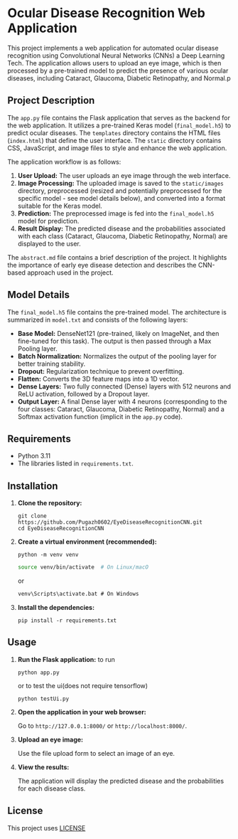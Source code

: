 # Ocular Disease Recognition Web Application

This project implements a web application for automated ocular disease recognition using Convolutional Neural Networks (CNNs) a Deep Learning Tech. The application allows users to upload an eye image, which is then processed by a pre-trained model to predict the presence of various ocular diseases, including Cataract, Glaucoma, Diabetic Retinopathy, and Normal.p

## Project Description

The `app.py` file contains the Flask application that serves as the backend for the web application.  It utilizes a pre-trained Keras model (`final_model.h5`) to predict ocular diseases. The `templates` directory contains the HTML files (`index.html`) that define the user interface.  The `static` directory contains CSS, JavaScript, and image files to style and enhance the web application.

The application workflow is as follows:

1.  **User Upload:** The user uploads an eye image through the web interface.
2.  **Image Processing:** The uploaded image is saved to the `static/images` directory, preprocessed (resized and potentially preprocessed for the specific model - see model details below), and converted into a format suitable for the Keras model.
3.  **Prediction:** The preprocessed image is fed into the `final_model.h5` model for prediction.
4.  **Result Display:** The predicted disease and the probabilities associated with each class (Cataract, Glaucoma, Diabetic Retinopathy, Normal) are displayed to the user.

The `abstract.md` file contains a brief description of the project.  It highlights the importance of early eye disease detection and describes the CNN-based approach used in the project.

## Model Details

The `final_model.h5` file contains the pre-trained model. The architecture is summarized in `model.txt` and consists of the following layers:

*   **Base Model:** DenseNet121 (pre-trained, likely on ImageNet, and then fine-tuned for this task).  The output is then passed through a Max Pooling layer.
*   **Batch Normalization:**  Normalizes the output of the pooling layer for better training stability.
*   **Dropout:**  Regularization technique to prevent overfitting.
*   **Flatten:**  Converts the 3D feature maps into a 1D vector.
*   **Dense Layers:** Two fully connected (Dense) layers with 512 neurons and ReLU activation, followed by a Dropout layer.
*   **Output Layer:**  A final Dense layer with 4 neurons (corresponding to the four classes: Cataract, Glaucoma, Diabetic Retinopathy, Normal) and a Softmax activation function (implicit in the `app.py` code).

## Requirements

*   Python 3.11
*   The libraries listed in `requirements.txt`.

## Installation

1.  **Clone the repository:**

    ```
    git clone https://github.com/Pugazh0602/EyeDiseaseRecognitionCNN.git
    cd EyeDiseaseRecognitionCNN
    ```

2.  **Create a virtual environment (recommended):**

    ```
    python -m venv venv
    ```
    ```bash
    source venv/bin/activate  # On Linux/macO
    ```
    or
    ```bat
    venv\Scripts\activate.bat # On Windows
    ```

3.  **Install the dependencies:**

    ```
    pip install -r requirements.txt
    ```

## Usage

1.  **Run the Flask application:**
	to run
    ```
    python app.py
    ```
    or to test the ui(does not require tensorflow)
    ```
    python testUi.py
    ```

2.  **Open the application in your web browser:**

    Go to `http://127.0.0.1:8000/` or `http://localhost:8000/`.

3.  **Upload an eye image:**

    Use the file upload form to select an image of an eye.

4.  **View the results:**

    The application will display the predicted disease and the probabilities for each disease class.

## License
This project uses [LICENSE](LICENSE)
